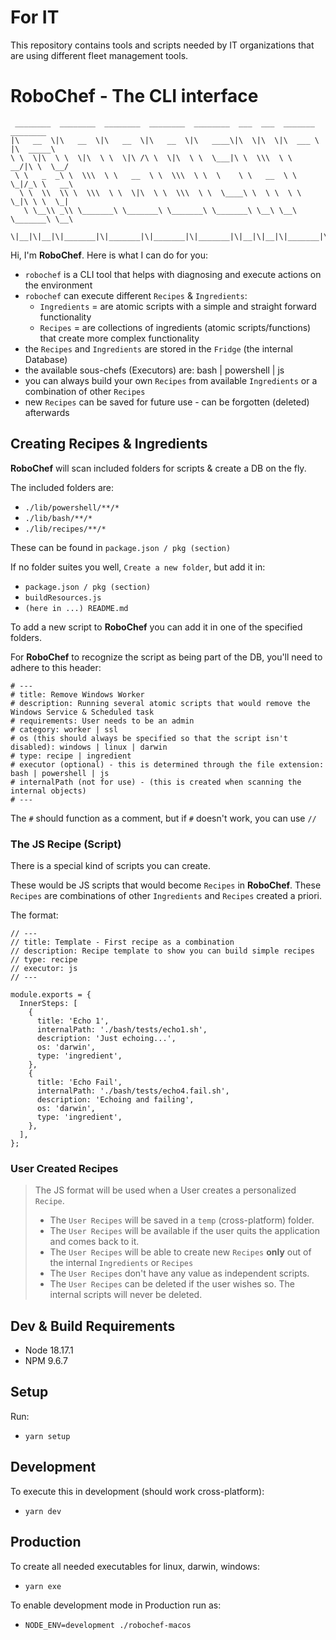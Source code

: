 # For IT

This repository contains tools and scripts needed by IT organizations that are using different fleet management tools.

# RoboChef - The CLI interface
```
 ________  ________  ________  ________  ________  ___  ___  _______   ________
|\   __  \|\   __  \|\   __  \|\   __  \|\   ____\|\  \|\  \|\  ___ \ |\  _____\
\ \  \|\  \ \  \|\  \ \  \|\ /\ \  \|\  \ \  \___|\ \  \\\  \ \   __/|\ \  \__/
 \ \   _  _\ \  \\\  \ \   __  \ \  \\\  \ \  \    \ \   __  \ \  \_|/_\ \   __\
  \ \  \\  \\ \  \\\  \ \  \|\  \ \  \\\  \ \  \____\ \  \ \  \ \  \_|\ \ \  \_|
   \ \__\\ _\\ \_______\ \_______\ \_______\ \_______\ \__\ \__\ \_______\ \__\
    \|__|\|__|\|_______|\|_______|\|_______|\|_______|\|__|\|__|\|_______|\|__|
```

Hi, I'm **RoboChef**. Here is what I can do for you:

- `robochef` is a CLI tool that helps with diagnosing and execute actions on the environment
- `robochef` can execute different `Recipes` & `Ingredients`:
  - `Ingredients` = are atomic scripts with a simple and straight forward functionality
  - `Recipes` = are collections of ingredients (atomic scripts/functions) that create more complex functionality
- the `Recipes` and `Ingredients` are stored in the `Fridge` (the internal Database)
- the available sous-chefs (Executors) are: bash | powershell | js
- you can always build your own `Recipes` from available `Ingredients` or a combination of other `Recipes`
- new `Recipes` can be saved for future use - can be forgotten (deleted) afterwards

## Creating Recipes & Ingredients

**RoboChef** will scan included folders for scripts & create a DB on the fly.

The included folders are:
- `./lib/powershell/**/*`
- `./lib/bash/**/*`
- `./lib/recipes/**/*`

These can be found in `package.json / pkg (section)`

If no folder suites you well, `Create a new folder`, but add it in:
- `package.json / pkg (section)`
- `buildResources.js`
- `(here in ...) README.md`

To add a new script to **RoboChef** you can add it in one of the specified folders.

For **RoboChef** to recognize the script as being part of the DB, you'll need to adhere to this header:

```
# ---
# title: Remove Windows Worker
# description: Running several atomic scripts that would remove the Windows Service & Scheduled task
# requirements: User needs to be an admin
# category: worker | ssl
# os (this should always be specified so that the script isn't disabled): windows | linux | darwin
# type: recipe | ingredient
# executor (optional) - this is determined through the file extension: bash | powershell | js
# internalPath (not for use) - (this is created when scanning the internal objects)
# ---
```

The `#` should function as a comment, but if `#` doesn't work, you can use `//`

### The JS Recipe (Script)

There is a special kind of scripts you can create.

These would be JS scripts that would become `Recipes` in **RoboChef**.
These `Recipes` are combinations of other `Ingredients` and `Recipes` created a priori.

The format:

```
// ---
// title: Template - First recipe as a combination
// description: Recipe template to show you can build simple recipes
// type: recipe
// executor: js
// ---

module.exports = {
  InnerSteps: [
    {
      title: 'Echo 1',
      internalPath: './bash/tests/echo1.sh',
      description: 'Just echoing...',
      os: 'darwin',
      type: 'ingredient',
    },
    {
      title: 'Echo Fail',
      internalPath: './bash/tests/echo4.fail.sh',
      description: 'Echoing and failing',
      os: 'darwin',
      type: 'ingredient',
    },
  ],
};

```

### User Created Recipes

> The JS format will be used when a User creates a personalized `Recipe`.
> - The `User Recipes` will be saved in a `temp` (cross-platform) folder.
> - The `User Recipes` will be available if the user quits the application and comes back to it.
> - The `User Recipes` will be able to create new `Recipes` **only** out of the internal `Ingredients` or `Recipes`
> - The `User Recipes` don't have any value as independent scripts.
> - The `User Recipes` can be deleted if the user wishes so. The internal scripts will never be deleted.


## Dev & Build Requirements

- Node 18.17.1
- NPM 9.6.7

## Setup

Run:
- `yarn setup`

## Development

To execute this in development (should work cross-platform):
- `yarn dev`

## Production

To create all needed executables for linux, darwin, windows:
- `yarn exe`

To enable development mode in Production run as:
- `NODE_ENV=development ./robochef-macos`
